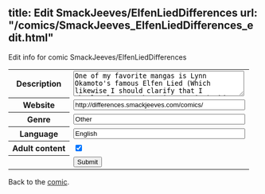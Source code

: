 title: Edit SmackJeeves/ElfenLiedDifferences
url: "/comics/SmackJeeves_ElfenLiedDifferences_edit.html"
---
Edit info for comic SmackJeeves/ElfenLiedDifferences

<form name="comic" action="http://gaepostmail.appspot.com/comic/" method="post">
<table class="comicinfo">
<tr>
<th>Description</th><td><textarea name="description" cols="40" rows="3">One of my favorite mangas is Lynn Okamoto's famous Elfen Lied (Which likewise I should clarify that I absolutely HATE the anime version) This comic is based on a trilogy story I wrote for FF.Net which I can't say was the best but it was fun nonetheless. --- Differences can be considered an alternate Universe Sequel to the manga. The story revolves around the actions of the second Queen Diclonius. --- It's all I can say, I'm not an artist, I just draw for fun. Enjoy Because it's based off of a Seinen Manga, there's going to be some adult content including Blood and Gore Language Nudity Sorry for inconsistent art as well. Read Right to Left like a normal manga now Be nice, but feel free to criticize. --- Re-doing Volume I, updates will probably be weekly.</textarea></td>
</tr>
<tr>
<th>Website</th><td><input type="text" name="url" value="http://differences.smackjeeves.com/comics/" size="40"/></td>
</tr>
<tr>
<th>Genre</th><td><input type="text" name="genre" value="Other" size="40"/></td>
</tr>
<tr>
<th>Language</th><td><input type="text" name="language" value="English" size="40"/></td>
</tr>
<tr>
<th>Adult content</th><td><input type="checkbox" name="adult" value="adult" checked="checked"/></td>
</tr>
<tr>
<th></th><td>
<input type="hidden" name="comic" value="SmackJeeves_ElfenLiedDifferences" />
<input type="submit" name="submit" value="Submit" />
</td>
</tr>
</table>
</form>

Back to the [comic](SmackJeeves_ElfenLiedDifferences.html).

